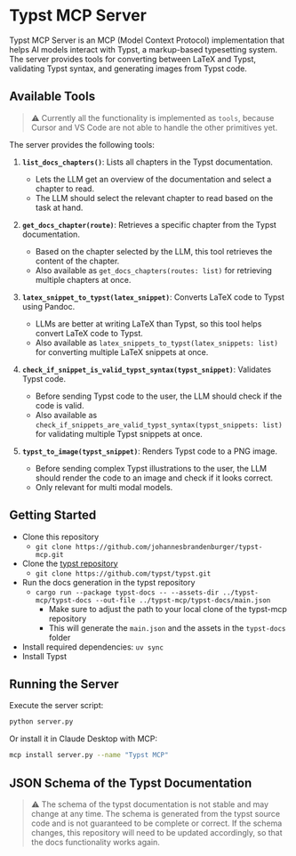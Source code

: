 # Typst MCP Server

Typst MCP Server is an MCP (Model Context Protocol) implementation that helps AI models interact with Typst, a markup-based typesetting system. The server provides tools for converting between LaTeX and Typst, validating Typst syntax, and generating images from Typst code.

## Available Tools

>⚠️ Currently all the functionality is implemented as `tools`, because Cursor and VS Code are not able to handle the other primitives yet.

The server provides the following tools:

1. **`list_docs_chapters()`**: Lists all chapters in the Typst documentation.
   - Lets the LLM get an overview of the documentation and select a chapter to read.
   - The LLM should select the relevant chapter to read based on the task at hand.

2. **`get_docs_chapter(route)`**: Retrieves a specific chapter from the Typst documentation.
   - Based on the chapter selected by the LLM, this tool retrieves the content of the chapter.
   - Also available as `get_docs_chapters(routes: list)` for retrieving multiple chapters at once.

3. **`latex_snippet_to_typst(latex_snippet)`**: Converts LaTeX code to Typst using Pandoc.
   - LLMs are better at writing LaTeX than Typst, so this tool helps convert LaTeX code to Typst.
   - Also available as `latex_snippets_to_typst(latex_snippets: list)` for converting multiple LaTeX snippets at once.

4. **`check_if_snippet_is_valid_typst_syntax(typst_snippet)`**: Validates Typst code.
   - Before sending Typst code to the user, the LLM should check if the code is valid.
   - Also available as `check_if_snippets_are_valid_typst_syntax(typst_snippets: list)` for validating multiple Typst snippets at once.

5. **`typst_to_image(typst_snippet)`**: Renders Typst code to a PNG image.
   - Before sending complex Typst illustrations to the user, the LLM should render the code to an image and check if it looks correct.
   - Only relevant for multi modal models.

## Getting Started

- Clone this repository
  - `git clone https://github.com/johannesbrandenburger/typst-mcp.git`
- Clone the [typst repository](https://github.com/typst/typst.git)
  - `git clone https://github.com/typst/typst.git`
- Run the docs generation in the typst repository
  - `cargo run --package typst-docs -- --assets-dir ../typst-mcp/typst-docs --out-file ../typst-mcp/typst-docs/main.json`
    - Make sure to adjust the path to your local clone of the typst-mcp repository
    - This will generate the `main.json` and the assets in the `typst-docs` folder
- Install required dependencies: `uv sync`
- Install Typst

## Running the Server

Execute the server script:

```bash
python server.py
```

Or install it in Claude Desktop with MCP:

```bash
mcp install server.py --name "Typst MCP"
```

## JSON Schema of the Typst Documentation

>⚠️ The schema of the typst documentation is not stable and may change at any time. The schema is generated from the typst source code and is not guaranteed to be complete or correct. If the schema changes, this repository will need to be updated accordingly, so that the docs functionality works again.